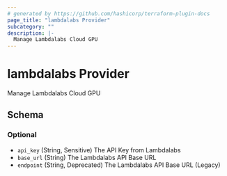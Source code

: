 ```yaml
---
# generated by https://github.com/hashicorp/terraform-plugin-docs
page_title: "lambdalabs Provider"
subcategory: ""
description: |-
  Manage Lambdalabs Cloud GPU
---
```


# lambdalabs Provider

Manage Lambdalabs Cloud GPU



<!-- schema generated by tfplugindocs -->
## Schema

### Optional

- `api_key` (String, Sensitive) The API Key from Lambdalabs
- `base_url` (String) The Lambdalabs API Base URL
- `endpoint` (String, Deprecated) The Lambdalabs API Base URL (Legacy)
